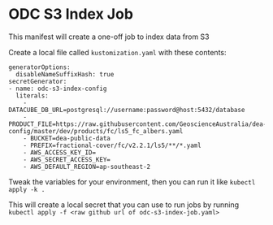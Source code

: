 # ODC S3 Index Job


This manifest will create a one-off job to index data from S3

Create a local file called `kustomization.yaml` with these contents:

```
generatorOptions:
  disableNameSuffixHash: true
secretGenerator:
- name: odc-s3-index-config
  literals:
    - DATACUBE_DB_URL=postgresql://username:password@host:5432/database
    - PRODUCT_FILE=https://raw.githubusercontent.com/GeoscienceAustralia/dea-config/master/dev/products/fc/ls5_fc_albers.yaml
    - BUCKET=dea-public-data
    - PREFIX=fractional-cover/fc/v2.2.1/ls5/**/*.yaml
    - AWS_ACCESS_KEY_ID=
    - AWS_SECRET_ACCESS_KEY=
    - AWS_DEFAULT_REGION=ap-southeast-2
```

Tweak the variables for your environment, then you can run it like `kubectl apply -k .`

This will create a local secret that you can use to run jobs by running `kubectl apply -f <raw github url of odc-s3-index-job.yaml>`